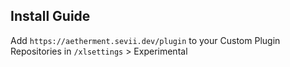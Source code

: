 ## Install Guide
Add `https://aetherment.sevii.dev/plugin` to your Custom Plugin Repositories in `/xlsettings` > Experimental